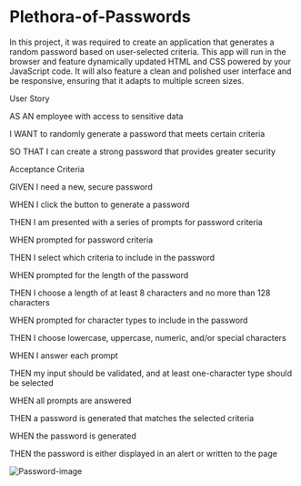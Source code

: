 # Plethora-of-Passwords

In this project, it  was required to create an application that generates a random password based on user-selected criteria. This app will run in the browser and feature dynamically updated HTML and CSS powered by your JavaScript code. It will also feature a clean and polished user interface and be responsive, ensuring that it adapts to multiple screen sizes.


User Story

AS AN employee with access to sensitive data

I WANT to randomly generate a password that meets certain criteria

SO THAT I can create a strong password that provides greater security


Acceptance Criteria

GIVEN I need a new, secure password

WHEN I click the button to generate a password

THEN I am presented with a series of prompts for password criteria

WHEN prompted for password criteria

THEN I select which criteria to include in the password

WHEN prompted for the length of the password

THEN I choose a length of at least 8 characters and no more than 128 characters

WHEN prompted for character types to include in the password

THEN I choose lowercase, uppercase, numeric, and/or special characters

WHEN I answer each prompt

THEN my input should be validated, and at least one-character type should be selected

WHEN all prompts are answered

THEN a password is generated that matches the selected criteria

WHEN the password is generated

THEN the password is either displayed in an alert or written to the page



![Password-image](https://user-images.githubusercontent.com/67169488/87974832-47fbb100-ca90-11ea-8489-41de602a9018.png)
